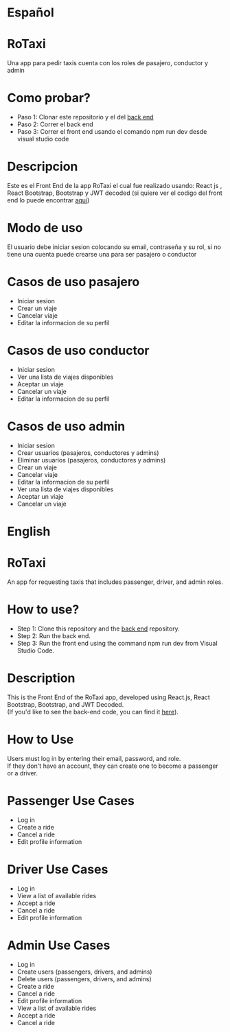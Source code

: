 # Español

# RoTaxi
Una app para pedir taxis cuenta con los roles de pasajero, conductor y admin

# Como probar?
- Paso 1: Clonar este repositorio y el del [back end](https://github.com/AgustinFerraresi/RoTaxiProgramacion3.git)
- Paso 2: Correr el back end
- Paso 3: Correr el front end usando el comando npm run dev desde visual studio code

# Descripcion
Este es el Front End de la app RoTaxi el cual fue realizado usando: React js , React Bootstrap, Bootstrap y JWT decoded 
(si quiere ver el codigo del front end lo puede encontrar [aquí](https://github.com/AgustinFerraresi/RoTaxiProgramacion3.git))

# Modo de uso 
El usuario debe iniciar sesion colocando su email, contraseña y su rol, si no tiene una cuenta puede crearse una para ser pasajero o conductor

# Casos de uso pasajero
- Iniciar sesion
- Crear un viaje
- Cancelar viaje
- Editar la informacion de su perfil

# Casos de uso conductor
- Iniciar sesion
- Ver una lista de viajes disponibles
- Aceptar un viaje
- Cancelar un viaje
- Editar la informacion de su perfil

# Casos de uso admin
- Iniciar sesion
- Crear usuarios (pasajeros, conductores y admins)
- Eliminar usuarios (pasajeros, conductores y admins)
- Crear un viaje
- Cancelar viaje
- Editar la informacion de su perfil
- Ver una lista de viajes disponibles
- Aceptar un viaje
- Cancelar un viaje

# English

# RoTaxi  
An app for requesting taxis that includes passenger, driver, and admin roles.  

# How to use?
- Step 1: Clone this repository and the [back end](https://github.com/AgustinFerraresi/RoTaxiProgramacion3.git) repository.
- Step 2: Run the back end.
- Step 3: Run the front end using the command npm run dev from Visual Studio Code.

# Description  
This is the Front End of the RoTaxi app, developed using React.js, React Bootstrap, Bootstrap, and JWT Decoded.  
(If you'd like to see the back-end code, you can find it [here](https://github.com/AgustinFerraresi/RoTaxiProgramacion3.git)).  

# How to Use  
Users must log in by entering their email, password, and role.  
If they don't have an account, they can create one to become a passenger or a driver.  

# Passenger Use Cases  
- Log in  
- Create a ride  
- Cancel a ride  
- Edit profile information  

# Driver Use Cases  
- Log in  
- View a list of available rides  
- Accept a ride  
- Cancel a ride  
- Edit profile information  

# Admin Use Cases  
- Log in  
- Create users (passengers, drivers, and admins)  
- Delete users (passengers, drivers, and admins)  
- Create a ride  
- Cancel a ride  
- Edit profile information  
- View a list of available rides  
- Accept a ride  
- Cancel a ride  
